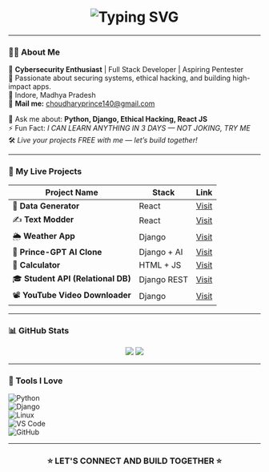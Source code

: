<!-- Load TESLA Font -->
<link href="https://db.onlinewebfonts.com/c/41d92fd78c10238a92a7d24a74968f36?family=TESLA+Regular" rel="stylesheet" type="text/css"/>

<!-- Typing Effect -->
<h1 align="center">
  <img src="https://readme-typing-svg.demolab.com?font=TESLA+Regular&size=24&duration=4000&pause=1000&color=00FFEF&center=true&vCenter=true&width=900&lines=Hi+I%27m+Prince+JAT+%F0%9F%94%AA;Cybersecurity+%7C+Full+Stack+%7C+Pentester;I+Can+Learn+Anything+in+3+Days+%F0%9F%94%A5;Python+%7C+Django+%7C+React+%7C+Hacking+Lover" alt="Typing SVG" />
</h1>

---

### 🧑‍💻 About Me

🚀 **Cybersecurity Enthusiast** | Full Stack Developer | Aspiring Pentester  
🎯 Passionate about securing systems, ethical hacking, and building high-impact apps.  
📍 Indore, Madhya Pradesh  
📧 **Mail me:** [choudharyprince140@gmail.com](mailto:choudharyprince140@gmail.com)  

💬 Ask me about: **Python, Django, Ethical Hacking, React JS**  
⚡ Fun Fact: *I CAN LEARN ANYTHING IN 3 DAYS — NOT JOKING, TRY ME*  
🛠️ *Live your projects FREE with me — let’s build together!*

---

### 🚀 My Live Projects

| Project Name | Stack | Link |
|--------------|-------|------|
| 🎲 **Data Generator** | React | [Visit](https://dark-fake.vercel.app/) |
| ✍️ **Text Modder** | React | [Visit](https://prince-python.github.io/TEXT-Modder/) |
| 🌦️ **Weather App** | Django | [Visit](https://live-wether-app-using-django-plaj.vercel.app/) |
| 🤖 **Prince-GPT AI Clone** | Django + AI | [Visit](https://chat-gpt-clone-in-django-with-ai-generation.vercel.app/) |
| 🧮 **Calculator** | HTML + JS | [Visit](https://princejathere.000webhostapp.com/calculator.php) |
| 🎓 **Student API (Relational DB)** | Django REST | [Visit](https://princestudentapi.onrender.com/) |
| 📽️ **YouTube Video Downloader** | Django | [Visit](https://django-youtube-video-downloader-atdfc96l1-prince-python.vercel.app/) |

---

### 📊 GitHub Stats

<p align="center">
  <img src="https://github-readme-stats.vercel.app/api?username=prince-python&show_icons=true&theme=radical" />
  <img src="https://github-readme-stats.vercel.app/api/top-langs/?username=prince-python&layout=compact&theme=radical" />
</p>

---

### 🧰 Tools I Love

![Python](https://img.shields.io/badge/-Python-05122A?style=flat&logo=python)  
![Django](https://img.shields.io/badge/-Django-092E20?style=flat&logo=django)  
![Linux](https://img.shields.io/badge/-Linux-FCC624?style=flat&logo=linux&logoColor=black)  
![VS Code](https://img.shields.io/badge/-VSCode-007ACC?style=flat&logo=visual-studio-code)  
![GitHub](https://img.shields.io/badge/-GitHub-181717?style=flat&logo=github)

---

<h3 align="center">⭐ LET'S CONNECT AND BUILD TOGETHER ⭐</h3>

